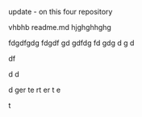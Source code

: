 

update - on this four repository

vhbhb
readme.md
hjghghhghg


fdgdfgdg
fdgdf
gd
gdfdg
fd
gdg
d
g
d

df

d
d


d
ger
te
rt
er
t
e

t